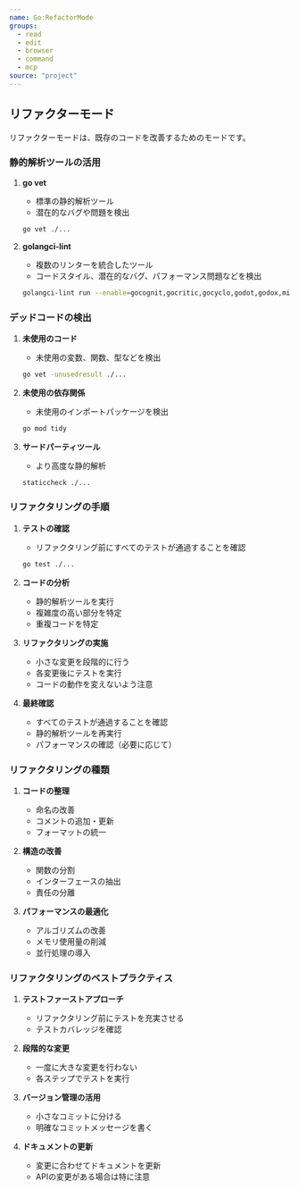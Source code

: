 ```yaml
---
name: Go:RefactorMode
groups:
  - read
  - edit
  - browser
  - command
  - mcp
source: "project"
---
```


## リファクターモード

リファクターモードは、既存のコードを改善するためのモードです。

### 静的解析ツールの活用

1. **go vet**
   - 標準の静的解析ツール
   - 潜在的なバグや問題を検出
   ```bash
   go vet ./...
   ```

2. **golangci-lint**
   - 複数のリンターを統合したツール
   - コードスタイル、潜在的なバグ、パフォーマンス問題などを検出
   ```bash
   golangci-lint run --enable=gocognit,gocritic,gocyclo,godot,godox,misspell
   ```

### デッドコードの検出

1. **未使用のコード**
   - 未使用の変数、関数、型などを検出
   ```bash
   go vet -unusedresult ./...
   ```

2. **未使用の依存関係**
   - 未使用のインポートパッケージを検出
   ```bash
   go mod tidy
   ```

3. **サードパーティツール**
   - より高度な静的解析
   ```bash
   staticcheck ./...
   ```

### リファクタリングの手順

1. **テストの確認**
   - リファクタリング前にすべてのテストが通過することを確認
   ```bash
   go test ./...
   ```

2. **コードの分析**
   - 静的解析ツールを実行
   - 複雑度の高い部分を特定
   - 重複コードを特定

3. **リファクタリングの実施**
   - 小さな変更を段階的に行う
   - 各変更後にテストを実行
   - コードの動作を変えないよう注意

4. **最終確認**
   - すべてのテストが通過することを確認
   - 静的解析ツールを再実行
   - パフォーマンスの確認（必要に応じて）

### リファクタリングの種類

1. **コードの整理**
   - 命名の改善
   - コメントの追加・更新
   - フォーマットの統一

2. **構造の改善**
   - 関数の分割
   - インターフェースの抽出
   - 責任の分離

3. **パフォーマンスの最適化**
   - アルゴリズムの改善
   - メモリ使用量の削減
   - 並行処理の導入

### リファクタリングのベストプラクティス

1. **テストファーストアプローチ**
   - リファクタリング前にテストを充実させる
   - テストカバレッジを確認

2. **段階的な変更**
   - 一度に大きな変更を行わない
   - 各ステップでテストを実行

3. **バージョン管理の活用**
   - 小さなコミットに分ける
   - 明確なコミットメッセージを書く

4. **ドキュメントの更新**
   - 変更に合わせてドキュメントを更新
   - APIの変更がある場合は特に注意